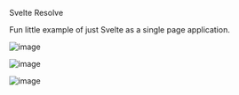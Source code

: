 Svelte Resolve

Fun little example of just Svelte as a single page application.

![image](https://github.com/Fbasham/svelte-resolve/assets/48450599/04b50eb2-92ab-4106-a9d0-484824c8ce53)


![image](https://github.com/Fbasham/svelte-resolve/assets/48450599/e63e071b-d960-4143-bc8d-69770bf7c2e9)


![image](https://github.com/Fbasham/svelte-resolve/assets/48450599/c9179d04-cdc5-4dd2-a367-927c3f7b1b5d)
